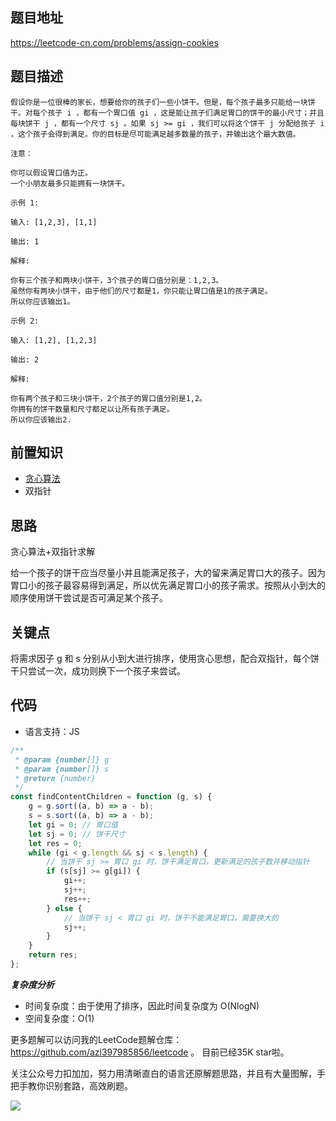## 题目地址
https://leetcode-cn.com/problems/assign-cookies

## 题目描述
```
假设你是一位很棒的家长，想要给你的孩子们一些小饼干。但是，每个孩子最多只能给一块饼干。对每个孩子 i ，都有一个胃口值 gi ，这是能让孩子们满足胃口的饼干的最小尺寸；并且每块饼干 j ，都有一个尺寸 sj 。如果 sj >= gi ，我们可以将这个饼干 j 分配给孩子 i ，这个孩子会得到满足。你的目标是尽可能满足越多数量的孩子，并输出这个最大数值。

注意：

你可以假设胃口值为正。
一个小朋友最多只能拥有一块饼干。

示例 1:

输入: [1,2,3], [1,1]

输出: 1

解释: 

你有三个孩子和两块小饼干，3个孩子的胃口值分别是：1,2,3。
虽然你有两块小饼干，由于他们的尺寸都是1，你只能让胃口值是1的孩子满足。
所以你应该输出1。

示例 2:

输入: [1,2], [1,2,3]

输出: 2

解释: 

你有两个孩子和三块小饼干，2个孩子的胃口值分别是1,2。
你拥有的饼干数量和尺寸都足以让所有孩子满足。
所以你应该输出2.
```

## 前置知识

- [贪心算法](https://github.com/azl397985856/leetcode/blob/master/thinkings/greedy.md)
- 双指针

## 思路

贪心算法+双指针求解

给一个孩子的饼干应当尽量小并且能满足孩子，大的留来满足胃口大的孩子。因为胃口小的孩子最容易得到满足，所以优先满足胃口小的孩子需求。按照从小到大的顺序使用饼干尝试是否可满足某个孩子。


## 关键点

将需求因子 g 和 s 分别从小到大进行排序，使用贪心思想，配合双指针，每个饼干只尝试一次，成功则换下一个孩子来尝试。


## 代码

* 语言支持：JS

```js
/**
 * @param {number[]} g
 * @param {number[]} s
 * @return {number}
 */
const findContentChildren = function (g, s) {
    g = g.sort((a, b) => a - b);
    s = s.sort((a, b) => a - b);
    let gi = 0; // 胃口值
    let sj = 0; // 饼干尺寸
    let res = 0;
    while (gi < g.length && sj < s.length) {
        // 当饼干 sj >= 胃口 gi 时，饼干满足胃口，更新满足的孩子数并移动指针
        if (s[sj] >= g[gi]) {
            gi++;
            sj++;
            res++;
        } else {
            // 当饼干 sj < 胃口 gi 时，饼干不能满足胃口，需要换大的
            sj++;
        }
    }
    return res;
};
```

***复杂度分析***

- 时间复杂度：由于使用了排序，因此时间复杂度为 O(NlogN)
- 空间复杂度：O(1)

更多题解可以访问我的LeetCode题解仓库：https://github.com/azl397985856/leetcode  。 目前已经35K star啦。

关注公众号力扣加加，努力用清晰直白的语言还原解题思路，并且有大量图解，手把手教你识别套路，高效刷题。


![](https://tva1.sinaimg.cn/large/007S8ZIlly1gfcuzagjalj30p00dwabs.jpg)


